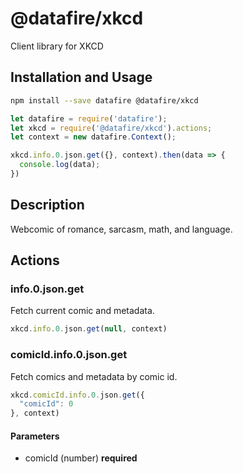 # @datafire/xkcd

Client library for XKCD

## Installation and Usage
```bash
npm install --save datafire @datafire/xkcd
```

```js
let datafire = require('datafire');
let xkcd = require('@datafire/xkcd').actions;
let context = new datafire.Context();

xkcd.info.0.json.get({}, context).then(data => {
  console.log(data);
})
```

## Description
Webcomic of romance, sarcasm, math, and language.

## Actions
### info.0.json.get
Fetch current comic and metadata.



```js
xkcd.info.0.json.get(null, context)
```


### comicId.info.0.json.get
Fetch comics and metadata  by comic id.



```js
xkcd.comicId.info.0.json.get({
  "comicId": 0
}, context)
```

#### Parameters
* comicId (number) **required**

